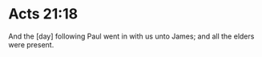 # Acts 21:18

And the [day] following Paul went in with us unto James; and all the elders were present.
